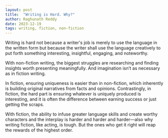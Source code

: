 ```yaml
---
layout: post
title:  "Writing is Hard. Why?"
author: Raghunath Reddy
date: 2023-12-19
tags: writing, fiction, non-fiction
---
```


Writing is hard not because a writer's job is merely to use the language in the written form but because the writer shall use the language creatively to put forth something interesting, insightful, engaging, and noteworthy.

With non-fiction writing, the biggest struggles are researching and finding insights worth presenting meaningfully. And imagination isn’t as necessary as in fiction writing. 

In fiction, ensuring uniqueness is easier than in non-fiction, which inherently is building original narratives from facts and opinions. Contrastingly, in fiction, the hard part is ensuring whatever is uniquely produced is interesting, and it is often the difference between earning success or just getting the scraps.

With fiction, the ability to infuse greater language skills and create worthy characters and the interplay is harder and harder and harder—also why writing fiction, like acting, is tough. But the ones who get it right will reap the rewards of the highest order.
